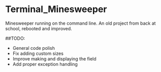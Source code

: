 # Terminal_Minesweeper
Minesweeper running on the command line. An old project from back at school, rebooted and improved.

##TODO:
* General code polish
* Fix adding custom sizes
* Improve making and displaying the field
* Add proper exception handling

